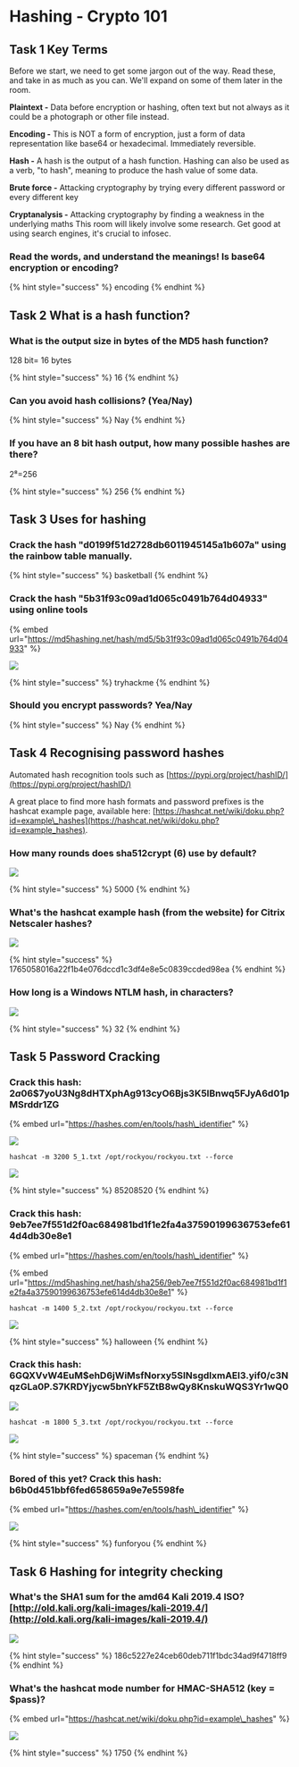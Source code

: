 # Hashing - Crypto 101

## Task 1 Key Terms

Before we start, we need to get some jargon out of the way. Read these, and take in as much as you can. We'll expand on some of them later in the room.

**Plaintext -** Data before encryption or hashing, often text but not always as it could be a photograph or other file instead.

**Encoding -** This is NOT a form of encryption, just a form of data representation like base64 or hexadecimal. Immediately reversible.

**Hash -** A hash is the output of a hash function. Hashing can also be used as a verb, "to hash", meaning to produce the hash value of some data.

**Brute force -** Attacking cryptography by trying every different password or every different key

**Cryptanalysis -** Attacking cryptography by finding a weakness in the underlying maths This room will likely involve some research. Get good at using search engines, it's crucial to infosec.

### Read the words, and understand the meanings! Is base64 encryption or encoding?

{% hint style="success" %}
encoding
{% endhint %}

## Task 2 What is a hash function?

### What is the output size in bytes of the MD5 hash function?

128 bit= 16 bytes

{% hint style="success" %}
16
{% endhint %}

### Can you avoid hash collisions? \(Yea/Nay\)

{% hint style="success" %}
Nay
{% endhint %}

### If you have an 8 bit hash output, how many possible hashes are there?

2⁸=256

{% hint style="success" %}
256
{% endhint %}

## Task 3 Uses for hashing

### Crack the hash "d0199f51d2728db6011945145a1b607a" using the rainbow table manually.

{% hint style="success" %}
basketball
{% endhint %}

### Crack the hash "5b31f93c09ad1d065c0491b764d04933" using online tools

{% embed url="https://md5hashing.net/hash/md5/5b31f93c09ad1d065c0491b764d04933" %}



![](../.gitbook/assets/image%20%28294%29.png)

{% hint style="success" %}
tryhackme
{% endhint %}

### Should you encrypt passwords? Yea/Nay

{% hint style="success" %}
Nay
{% endhint %}

## Task 4 Recognising password hashes

Automated hash recognition tools such as [https://pypi.org/project/hashID/](https://pypi.org/project/hashID/)

A great place to find more hash formats and password prefixes is the hashcat example page, available here: [https://hashcat.net/wiki/doku.php?id=example\_hashes](https://hashcat.net/wiki/doku.php?id=example_hashes).

### How many rounds does sha512crypt \($6$\) use by default?

![](../.gitbook/assets/image%20%28320%29.png)

{% hint style="success" %}
5000
{% endhint %}

### What's the hashcat example hash \(from the website\) for Citrix Netscaler hashes?

![](../.gitbook/assets/image%20%28319%29.png)

{% hint style="success" %}
1765058016a22f1b4e076dccd1c3df4e8e5c0839ccded98ea
{% endhint %}

### How long is a Windows NTLM hash, in characters?

![](../.gitbook/assets/image%20%28321%29.png)

{% hint style="success" %}
32
{% endhint %}

## Task 5 Password Cracking

### Crack this hash: $2a$06$7yoU3Ng8dHTXphAg913cyO6Bjs3K5lBnwq5FJyA6d01pMSrddr1ZG

{% embed url="https://hashes.com/en/tools/hash\_identifier" %}

![](../.gitbook/assets/image%20%28316%29.png)

```text
hashcat -m 3200 5_1.txt /opt/rockyou/rockyou.txt --force
```

![](../.gitbook/assets/image%20%28317%29.png)

{% hint style="success" %}
85208520
{% endhint %}

### Crack this hash: 9eb7ee7f551d2f0ac684981bd1f1e2fa4a37590199636753efe614d4db30e8e1

{% embed url="https://hashes.com/en/tools/hash\_identifier" %}

{% embed url="https://md5hashing.net/hash/sha256/9eb7ee7f551d2f0ac684981bd1f1e2fa4a37590199636753efe614d4db30e8e1" %}

```text
hashcat -m 1400 5_2.txt /opt/rockyou/rockyou.txt --force
```

![](../.gitbook/assets/image%20%28326%29.png)

{% hint style="success" %}
halloween
{% endhint %}

### Crack this hash: $6$GQXVvW4EuM$ehD6jWiMsfNorxy5SINsgdlxmAEl3.yif0/c3NqzGLa0P.S7KRDYjycw5bnYkF5ZtB8wQy8KnskuWQS3Yr1wQ0

![](../.gitbook/assets/image%20%28323%29.png)

```text
hashcat -m 1800 5_3.txt /opt/rockyou/rockyou.txt --force
```

![](../.gitbook/assets/image%20%28324%29.png)

{% hint style="success" %}
spaceman
{% endhint %}

### Bored of this yet? Crack this hash: b6b0d451bbf6fed658659a9e7e5598fe

{% embed url="https://hashes.com/en/tools/hash\_identifier" %}

![](../.gitbook/assets/image%20%28322%29.png)

{% hint style="success" %}
funforyou
{% endhint %}

## Task 6 Hashing for integrity checking

### What's the SHA1 sum for the amd64 Kali 2019.4 ISO? [http://old.kali.org/kali-images/kali-2019.4/](http://old.kali.org/kali-images/kali-2019.4/)

![](../.gitbook/assets/image%20%28318%29.png)

{% hint style="success" %}
186c5227e24ceb60deb711f1bdc34ad9f4718ff9
{% endhint %}

### What's the hashcat mode number for HMAC-SHA512 \(key = $pass\)?

{% embed url="https://hashcat.net/wiki/doku.php?id=example\_hashes" %}

![](../.gitbook/assets/image%20%28315%29.png)

{% hint style="success" %}
1750
{% endhint %}

